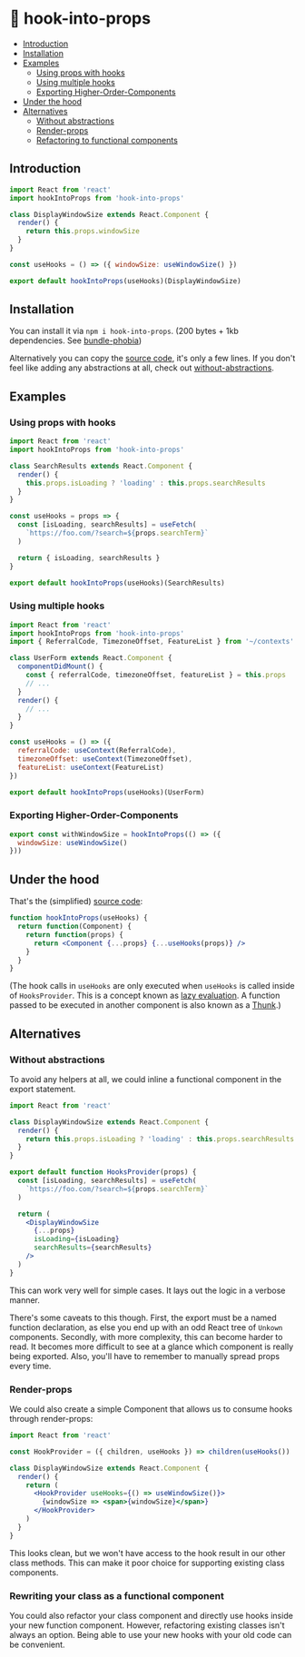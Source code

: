 # 🚢 hook-into-props

- [Introduction](#Introduction)
- [Installation](#Installation)
- [Examples](#Examples)
  - [Using props with hooks](#Using-props-with-hooks)
  - [Using multiple hooks](#Using-multiple-hooks)
  - [Exporting Higher-Order-Components](#Exporting-Higher-Order-Components)
- [Under the hood](#Under-the-hood)
- [Alternatives](#Alternatives)
  - [Without abstractions](#Without-abstractions)
  - [Render-props](#Render-props)
  - [Refactoring to functional components](#Rewriting-your-class-as-a-functional-component)

## Introduction

```jsx
import React from 'react'
import hookIntoProps from 'hook-into-props'

class DisplayWindowSize extends React.Component {
  render() {
    return this.props.windowSize
  }
}

const useHooks = () => ({ windowSize: useWindowSize() })

export default hookIntoProps(useHooks)(DisplayWindowSize)
```

## Installation

You can install it via `npm i hook-into-props`. (200 bytes + 1kb dependencies. See [bundle-phobia](https://bundlephobia.com/result?p=hook-into-props))

Alternatively you can copy the [source code](src/index.js), it's only a few lines. If you don't feel like adding any abstractions at all, check out [without-abstractions](#without-abstractions).

## Examples

### Using props with hooks

```jsx
import React from 'react'
import hookIntoProps from 'hook-into-props'

class SearchResults extends React.Component {
  render() {
    this.props.isLoading ? 'loading' : this.props.searchResults
  }
}

const useHooks = props => {
  const [isLoading, searchResults] = useFetch(
    `https://foo.com/?search=${props.searchTerm}`
  )

  return { isLoading, searchResults }
}

export default hookIntoProps(useHooks)(SearchResults)
```

### Using multiple hooks

```jsx
import React from 'react'
import hookIntoProps from 'hook-into-props'
import { ReferralCode, TimezoneOffset, FeatureList } from '~/contexts'

class UserForm extends React.Component {
  componentDidMount() {
    const { referralCode, timezoneOffset, featureList } = this.props
    // ...
  }
  render() {
    // ...
  }
}

const useHooks = () => ({
  referralCode: useContext(ReferralCode),
  timezoneOffset: useContext(TimezoneOffset),
  featureList: useContext(FeatureList)
})

export default hookIntoProps(useHooks)(UserForm)
```

### Exporting Higher-Order-Components

```jsx
export const withWindowSize = hookIntoProps(() => ({
  windowSize: useWindowSize()
}))
```

## Under the hood

That's the (simplified) [source code](src/index.js):

```jsx
function hookIntoProps(useHooks) {
  return function(Component) {
    return function(props) {
      return <Component {...props} {...useHooks(props)} />
    }
  }
}
```

(The hook calls in `useHooks` are only executed when `useHooks` is called inside of `HooksProvider`. This is a concept known as [lazy evaluation](https://stackoverflow.com/a/38904906). A function passed to be executed in another component is also known as a [Thunk](https://en.wikipedia.org/wiki/Thunk).)

## Alternatives

### Without abstractions

To avoid any helpers at all, we could inline a functional component in the export statement.

```jsx
import React from 'react'

class DisplayWindowSize extends React.Component {
  render() {
    return this.props.isLoading ? 'loading' : this.props.searchResults
  }
}

export default function HooksProvider(props) {
  const [isLoading, searchResults] = useFetch(
    `https://foo.com/?search=${props.searchTerm}`
  )

  return (
    <DisplayWindowSize
      {...props}
      isLoading={isLoading}
      searchResults={searchResults}
    />
  )
}
```

This can work very well for simple cases. It lays out the logic in a verbose manner.

There's some caveats to this though. First, the export must be a named function declaration, as else you end up with an odd React tree of `Unkown` components. Secondly, with more complexity, this can become harder to read. It becomes more difficult to see at a glance which component is really being exported. Also, you'll have to remember to manually spread props every time.

### Render-props

We could also create a simple Component that allows us to consume hooks through render-props:

```jsx
import React from 'react'

const HookProvider = ({ children, useHooks }) => children(useHooks())

class DisplayWindowSize extends React.Component {
  render() {
    return (
      <HookProvider useHooks={() => useWindowSize()}>
        {windowSize => <span>{windowSize}</span>}
      </HookProvider>
    )
  }
}
```

This looks clean, but we won't have access to the hook result in our other class methods. This can make it poor choice for supporting existing class components.

### Rewriting your class as a functional component

You could also refactor your class component and directly use hooks inside your new function component. However, refactoring existing classes isn't always an option. Being able to use your new hooks with your old code can be convenient.
